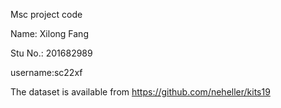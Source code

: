 Msc project code

Name: Xilong Fang

Stu No.: 201682989

username:sc22xf

The dataset is available from https://github.com/neheller/kits19
